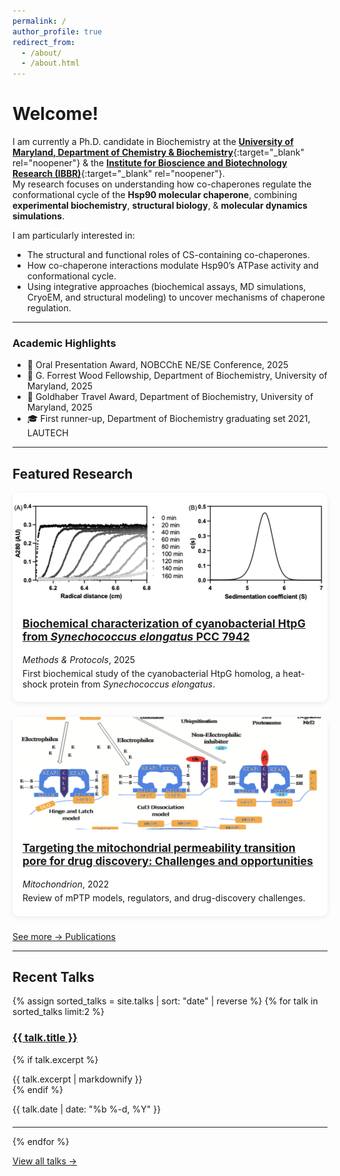```yaml
---
permalink: /
author_profile: true
redirect_from: 
  - /about/
  - /about.html
---
```


Welcome!
========

I am currently a Ph.D. candidate in Biochemistry at the [**University of Maryland, Department of Chemistry & Biochemistry**](https://chem.umd.edu){:target="_blank" rel="noopener"} & the [**Institute for Bioscience and Biotechnology Research (IBBR)**](https://www.ibbr.umd.edu/){:target="_blank" rel="noopener"}.  
My research focuses on understanding how co-chaperones regulate the conformational cycle of the **Hsp90 molecular chaperone**, combining **experimental biochemistry**, **structural biology**, & **molecular dynamics simulations**.

I am particularly interested in:
- The structural and functional roles of CS-containing co-chaperones.  
- How co-chaperone interactions modulate Hsp90’s ATPase activity and conformational cycle.  
- Using integrative approaches (biochemical assays, MD simulations, CryoEM, and structural modeling) to uncover mechanisms of chaperone regulation.

---

### Academic Highlights 
- 🏅 Oral Presentation Award, NOBCChE NE/SE Conference, 2025  
- 🏅 G. Forrest Wood Fellowship, Department of Biochemistry, University of Maryland, 2025  
- 🏅 Goldhaber Travel Award, Department of Biochemistry, University of Maryland, 2025
- 🎓 First runner-up, Department of Biochemistry graduating set 2021, LAUTECH

---

## Featured Research

<div class="featured-publications">

  <!-- First Publication -->
  <div class="pub-card">
    <a href="https://www.mdpi.com/2409-9279/8/5/103" target="_blank" rel="noopener">
      <img src="/images/publications/htpg-2025-fig.png" alt="HtpG study figure" loading="lazy">
    </a>
    <div class="pub-info">
      <h3>
        <a href="https://www.mdpi.com/2409-9279/8/5/103" target="_blank" rel="noopener">
          Biochemical characterization of cyanobacterial HtpG from <i>Synechococcus elongatus</i> PCC 7942
        </a>
      </h3>
      <p><em>Methods &amp; Protocols</em>, 2025</p>
      <p>First biochemical study of the cyanobacterial HtpG homolog, a heat-shock protein from <i>Synechococcus elongatus</i>.</p>
    </div>
  </div>

  <!-- Second Publication -->
  <div class="pub-card">
    <a href="https://doi.org/10.1016/j.mito.2022.01.006" target="_blank" rel="noopener">
      <img src="/images/publications/mptp-review-fig.png" alt="mPTP review figure" loading="lazy">
    </a>
    <div class="pub-info">
      <h3>
        <a href="https://doi.org/10.1016/j.mito.2022.01.006" target="_blank" rel="noopener">
          Targeting the mitochondrial permeability transition pore for drug discovery: Challenges and opportunities
        </a>
      </h3>
      <p><em>Mitochondrion</em>, 2022</p>
      <p>Review of mPTP models, regulators, and drug-discovery challenges.</p>
    </div>
  </div>

</div>

<p style="margin-top:1.5rem;">
  <a class="btn btn--primary" href="{{ '/publications/' | relative_url }}">See more → Publications</a>
</p>

<!-- Optional CSS for cleaner cards -->
<style>
.featured-publications {
  display: grid;
  grid-template-columns: repeat(auto-fit, minmax(280px, 1fr));
  gap: 1.5rem;
}
.pub-card {
  background: #fff;
  border-radius: 10px;
  box-shadow: 0 2px 8px rgba(0,0,0,.08);
  overflow: hidden;
}
.pub-card img {
  width: 100%;
  height: 180px;
  object-fit: cover;
}
.pub-info { padding: 1rem; }
.pub-info h3 { margin-top: 0; font-size: 1.1rem; }
.pub-info p { margin: 0.3rem 0; }
</style>

---

## Recent Talks

{% assign sorted_talks = site.talks | sort: "date" | reverse %}
{% for talk in sorted_talks limit:2 %}
<article class="archive__item" style="margin-bottom:1.25rem;">
  <h3 class="archive__item-title">
    <a href="{{ talk.url | relative_url }}">{{ talk.title }}</a>
  </h3>

  {% if talk.excerpt %}
    <div class="archive__item-excerpt">
      {{ talk.excerpt | markdownify }}
    </div>
  {% endif %}

  <p class="page__meta" style="margin:.25rem 0 0 0;">
    <time datetime="{{ talk.date | date_to_xmlschema }}">{{ talk.date | date: "%b %-d, %Y" }}</time>
  </p>
</article>
<hr/>
{% endfor %}

<p><a class="btn btn--primary" href="{{ '/talks/' | relative_url }}">View all talks →</a></p>
